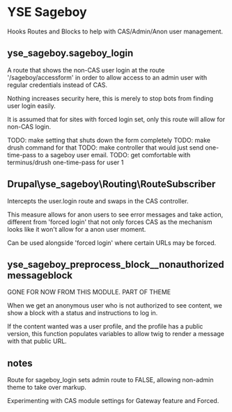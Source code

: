 # YSE Sageboy

Hooks Routes and Blocks to help with CAS/Admin/Anon user management.

## yse_sageboy.sageboy_login

A route that shows the non-CAS user login at the route '/sageboy/accessform' in order to allow access to an admin user with regular credentials instead of CAS.

Nothing increases security here, this is merely to stop bots from finding user login easily.

It is assumed that for sites with forced login set, only this route will allow for non-CAS login.

TODO: make setting that shuts down the form completely
TODO: make drush command for that
TODO: make controller that would just send one-time-pass to a sageboy user email.
TODO: get comfortable with terminus/drush one-time-pass for user 1


## Drupal\yse_sageboy\Routing\RouteSubscriber

Intercepts the user.login route and swaps in the CAS controller.

This measure allows for anon users to see error messages and take action, different from 'forced login' that not only forces CAS as the mechanism looks like it won't allow for a anon user moment.

Can be used alongside 'forced login' where certain URLs may be forced.

## yse_sageboy_preprocess_block__nonauthorizedmessageblock

GONE FOR NOW FROM THIS MODULE. PART OF THEME

When we get an anonymous user who is not authorized to see content, we show a block with a status and instructions to log in.

If the content wanted was a user profile, and the profile has a public version, this function populates variables to allow twig to render a message with that public URL.

## notes

Route for sageboy_login sets admin route to FALSE, allowing non-admin theme to take over markup.

Experimenting with CAS module settings for Gateway feature and Forced.
